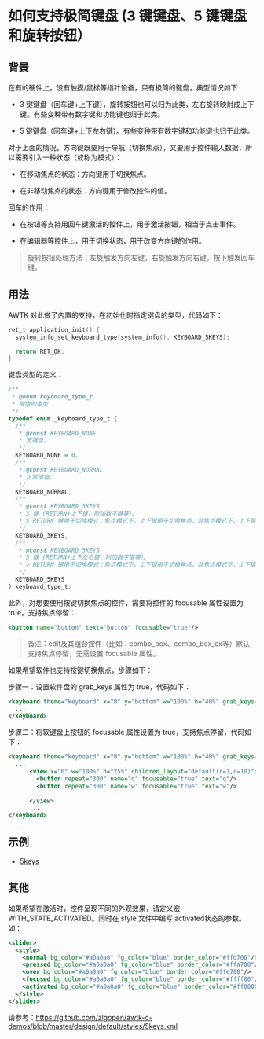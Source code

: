 # 如何支持极简键盘 (3 键键盘、5 键键盘和旋转按钮）

## 背景

在有的硬件上，没有触摸/鼠标等指针设备，只有极简的键盘，典型情况如下

* 3 键键盘（回车键+上下键），旋转按钮也可以归为此类，左右旋转映射成上下键。有些变种带有数字键和功能键也归于此类。

* 5 键键盘（回车键+上下左右键）。有些变种带有数字键和功能键也归于此类。

对于上面的情况，方向键既要用于导航（切换焦点），又要用于控件输入数据，所以需要引入一种状态（或称为模式）：

* 在移动焦点的状态：方向键用于切换焦点。

* 在非移动焦点的状态：方向键用于修改控件的值。

回车的作用：

* 在按钮等支持用回车键激活的控件上，用于激活按钮，相当于点击事件。

* 在编辑器等控件上，用于切换状态，用于改变方向键的作用。

> 旋转按钮处理方法：左旋触发方向左键，右旋触发方向右键，按下触发回车键。

## 用法

AWTK 对此做了内置的支持，在初始化时指定键盘的类型，代码如下：

```c
ret_t application_init() {
  system_info_set_keyboard_type(system_info(), KEYBOARD_5KEYS);

  return RET_OK;
}
```

键盘类型的定义：

```c
/**
 * @enum keyboard_type_t
 * 键盘的类型
 */
typedef enum _keyboard_type_t {
  /**
   * @const KEYBOARD_NONE
   * 无键盘。
   */
  KEYBOARD_NONE = 0,
  /**
   * @const KEYBOARD_NORMAL
   * 正常键盘。
   */
  KEYBOARD_NORMAL,
  /**
   * @const KEYBOARD_3KEYS
   * 3 键 (RETURN+上下键，附加数字键等）。
   * > RETURN 键用于切换模式：焦点模式下，上下键用于切换焦点，非焦点模式下，上下键用于切修改控件的值。
   */
  KEYBOARD_3KEYS,
  /**
   * @const KEYBOARD_5KEYS
   * 5 键 (RETURN+上下左右键，附加数字键等）。
   * > RETURN 键用于切换模式：焦点模式下，上下键用于切换焦点，非焦点模式下，上下键用于切修改控件的值。
   */
  KEYBOARD_5KEYS
} keyboard_type_t;
```

此外，对想要使用按键切换焦点的控件，需要将控件的 focusable 属性设置为 true，支持焦点停留：

```xml
<button name="button" text="button" focusable="true"/>
```

> 备注：edit及其组合控件（比如：combo_box、combo_box_ex等）默认支持焦点停留，无需设置 focusable 属性。

如果希望软件也支持按键切换焦点，步骤如下：

步骤一：设置软件盘的 grab_keys 属性为 true，代码如下：

```xml
<keyboard theme="keyboard" x="0" y="bottom" w="100%" h="40%" grab_keys="true" name="kb_default">
  ...
</keyboard>
```

步骤二：将软键盘上按钮的 focusable 属性设置为 true，支持焦点停留，代码如下：

```xml
<keyboard theme="keyboard" x="0" y="bottom" w="100%" h="40%" grab_keys="true" name="kb_default">
  ...
      <view x="0" w="100%" h="25%" children_layout="default(r=1,c=10)">
        <button repeat="300" name="q" focusable="true" text="q"/>
        <button repeat="300" name="w" focusable="true" text="w"/>
        ...
      </view>
      ...
</keyboard>
```

## 示例
 * [5keys](https://github.com/zlgopen/awtk-c-demos/blob/master/demos/5keys.c)

## 其他
  如果希望在激活时，控件呈现不同的外观效果，请定义宏 WITH\_STATE\_ACTIVATED。同时在 style 文件中编写 activated状态的参数。如：

```xml
<slider>
  <style>
    <normal bg_color="#a0a0a0" fg_color="blue" border_color="#ffd700"/>
    <pressed bg_color="#a0a0a0" fg_color="blue" border_color="#ffa700"/>
    <over bg_color="#a0a0a0" fg_color="blue" border_color="#ffe700"/>
    <focused bg_color="#a0a0a0" fg_color="blue" border_color="#ffff00"/>
    <activated bg_color="#a0a0a0" fg_color="blue" border_color="#ff0000"/>
  </style>
</slider>
```

请参考：https://github.com/zlgopen/awtk-c-demos/blob/master/design/default/styles/5keys.xml

 

